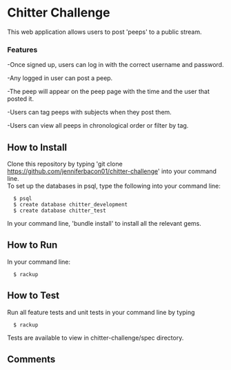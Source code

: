 # Chitter Challenge
This web application allows users to post 'peeps' to a public stream.
### Features
-Once signed up, users can log in with the correct username and password.

-Any logged in user can post a peep.

-The peep will appear on the peep page with the time and the user that posted it.

-Users can tag peeps with subjects when they post them.

-Users can view all peeps in chronological order or filter by tag.

How to Install
-----
Clone this repository by typing 'git clone https://github.com/jenniferbacon01/chitter-challenge' into your command line.  
To set up the databases in psql, type the following into your command line:  
````
  $ psql
  $ create database chitter_development
  $ create database chitter_test
````
In your command line, 'bundle install' to install all the relevant gems.

How to Run
-----
In your command line:  
````
  $ rackup
````
How to Test
-----
Run all feature tests and unit tests in your command line by typing
````
  $ rackup
````
Tests are available to view in chitter-challenge/spec directory.  

Comments
-----
